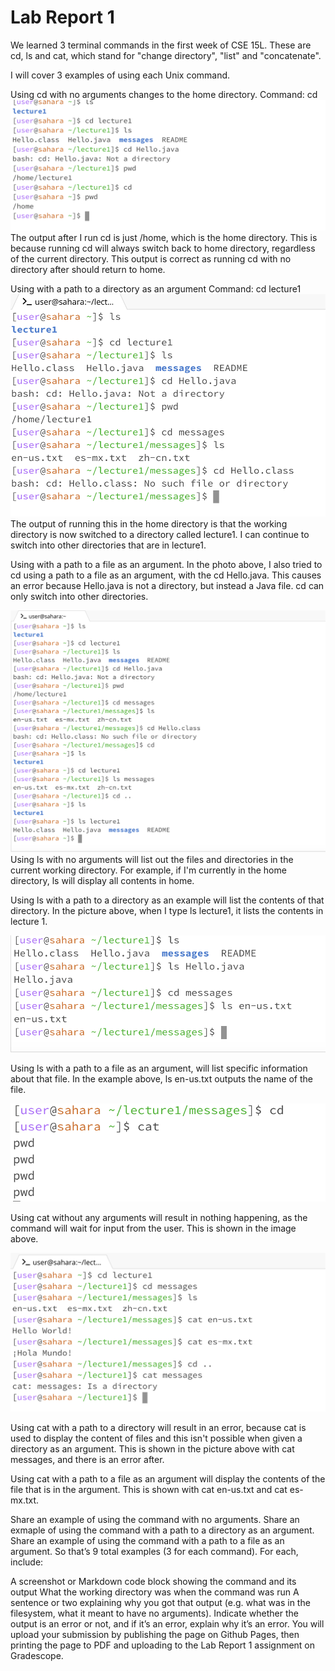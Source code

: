 # **Lab Report 1**
We learned 3 terminal commands in the first week of CSE 15L. These are cd, ls and cat, which stand for "change directory", "list" and "concatenate".

I will cover 3 examples of using each Unix command.

Using cd with no arguments changes to the home directory.
Command: cd
![Image](img1.jpg)
The output after I run cd is just /home, which is the home directory. This is because running cd will always switch back to home directory, regardless of the current directory. This output is correct as running cd with no directory after should return to home.

Using with a path to a directory as an argument
Command: cd lecture1
![Image](img2.jpg)
The output of running this in the home directory is that the working directory is now switched to a directory called lecture1. I can continue to switch into other directories that are in lecture1.

Using with a path to a file as an argument.
In the photo above, I also tried to cd using a path to a file as an argument, with the cd Hello.java. This causes an error because Hello.java is not a directory, but instead a Java file. cd can only switch into other directories.



![Image](img3.jpg)
Using ls with no arguments will list out the files and directories in the current working directory. For example, if I'm currently in the home directory, ls will display all contents in home.

Using ls with a path to a directory as an example will list the contents of that directory. In the picture above, when I type ls lecture1, it lists the contents in lecture 1.


![Image](img4.jpg)

Using ls with a path to a file as an argument, will list specific information about that file. In the example above, ls en-us.txt outputs the name of the file.


![Image](img5.jpg)

Using cat without any arguments will result in nothing happening, as the command will wait for input from the user. This is shown in the image above.

![Image](img6.jpg)

Using cat with a path to a directory will result in an error, because cat is used to display the content of files and this isn't possible when given a directory as an argument. This is shown in the picture above with cat messages, and there is an error after.


Using cat with a path to a file as an argument will display the contents of the file that is in the argument. This is shown with cat en-us.txt and cat es-mx.txt.



Share an example of using the command with no arguments.
Share an exmaple of using the command with a path to a directory as an argument.
Share an example of using the command with a path to a file as an argument.
So that’s 9 total examples (3 for each command). For each, include:

A screenshot or Markdown code block showing the command and its output
What the working directory was when the command was run
A sentence or two explaining why you got that output (e.g. what was in the filesystem, what it meant to have no arguments).
Indicate whether the output is an error or not, and if it’s an error, explain why it’s an error.
You will upload your submission by publishing the page on Github Pages, then printing the page to PDF and uploading to the Lab Report 1 assignment on Gradescope.
